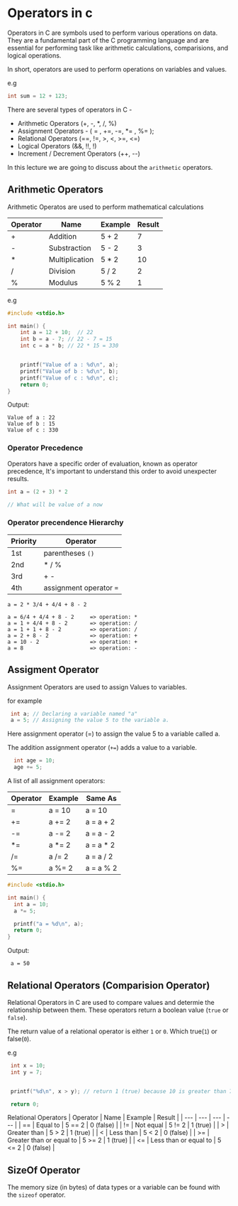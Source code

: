 # Operators in c

Operators in C are symbols used to perform various operations on data. They are a fundamental part of the C programming language and are essential for performing task like arithmetic calculations, comparisions, and logical operations. 

In short, operators are used to perform operations on variables and values. 

e.g
```c
int sum = 12 + 123; 
```

There are several types of operators in C - 
  - Arithmetic Operators (+, -, *, /, %)
  - Assignment Operators - ( = , +=, -=, *= , %= );
  - Relational Operators (==, !=, >, <, >=, <=)
  - Logical Operators (&&, !!, !) 
  - Increment / Decrement Operators (++, --)

In this lecture we are going to discuss about the `arithmetic` operators.

## Arithmetic Operators 
Arithmetic Operatos are used to perform mathematical calculations 

| Operator | Name | Example | Result | 
| --- | --- | --- | --- |
| + | Addition | 5 + 2 | 7 | 
| - | Substraction | 5 - 2 | 3 |
| * | Multiplication | 5 * 2 | 10 | 
| / | Division | 5 / 2 | 2 | 
| % | Modulus | 5 % 2 | 1 | 


e.g 
```c
#include <stdio.h>

int main() {
    int a = 12 + 10;  // 22
    int b = a - 7; // 22 - 7 = 15
    int c = a * b; // 22 * 15 = 330


    printf("Value of a : %d\n", a);
    printf("Value of b : %d\n", b);
    printf("Value of c : %d\n", c);
    return 0;
}
```
Output: 
```
Value of a : 22
Value of b : 15
Value of c : 330
```



### Operator Precedence
Operators have a specific order of evaluation, known as operator precedence, It's important to understand this order to avoid unexpecter results. 

```c
int a = (2 + 3) * 2

// What will be value of a now
```

### Operator precendence Hierarchy 
| Priority | Operator |
| --- | --- |
| 1st | parentheses `()` |
| 2nd | * / % |
| 3rd | + - |
| 4th | assignment operator `=` | 

```
a = 2 * 3/4 + 4/4 + 8 - 2

a = 6/4 + 4/4 + 8 - 2     => operation: *
a = 1 + 4/4 + 8 - 2       => operation: /
a = 1 + 1 + 8 - 2         => operation: /
a = 2 + 8 - 2             => operation: +
a = 10 - 2                => operation: +
a = 8                     => operation: -
```

## Assigment Operator

  Assignment Operators are used to assign Values to variables. 

 for example 
 ```c
  int a; // Declaring a variable named "a"
  a = 5; // Assigning the value 5 to the variable a.
 ``` 
Here assignment operator (=) to assign the value 5 to a variable called a. 

 The addition assignment operator (`+=`) adds a value to a variable. 

 ```c
   int age = 10;
   age += 5;
 ```

 A list of all assignment operators: 

 | Operator | Example | Same As |
 | --- | --- | --- |
 | = | a = 10 | a = 10 |
 | += | a += 2 | a = a + 2 |
 | -= | a -= 2 | a = a - 2 | 
 | *= | a *= 2 | a = a * 2 | 
 | /= | a /= 2 | a = a / 2 |  
 | %= | a %= 2 | a = a % 2 |  

```c
#include <stdio.h>

int main() {
  int a = 10;
  a *= 5;

  printf("a = %d\n", a);
  return 0;
}
```
Output: 
```
 a = 50
```

## Relational Operators (Comparision Operator)
  Relational Operators in C are used to compare values and determie the relationship between them. These operators return a boolean value (`true` or `false`).

  The return value of a relational operator is either `1` or `0`. Which true(`1`) or false(`0`).

  e.g
  ```c
   int x = 10;
   int y = 7;


   printf("%d\n", x > y); // return 1 (true) because 10 is greater than 7

   return 0;
  ```

  Relational Operators 
  | Operator | Name | Example | Result |
  | --- | --- | --- | --- |
  | == | Equal to | 5 == 2 | 0 (false) |
  | != | Not equal | 5 != 2 | 1 (true) |
  | > | Greater than | 5 > 2 | 1 (true) |
  | < | Less than | 5 < 2 | 0 (false) |
  | >= | Greater than or equal to | 5 >= 2 | 1 (true) |
  | <= | Less than or equal to | 5 <= 2 | 0 (false) |

## SizeOf Operator 
The memory size (in bytes) of data types or a variable can be found with the `sizeof` operator. 






 





